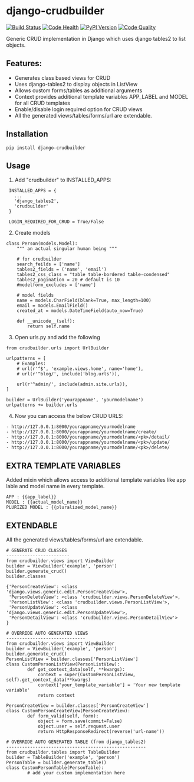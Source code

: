 # django-crudbuilder

[![Build Status](https://scrutinizer-ci.com/g/asifpy/django-crudbuilder/badges/build.png?b=master)](https://scrutinizer-ci.com/g/asifpy/django-crudbuilder/build-status/master) [![Code Health](https://landscape.io/github/asifpy/django-crudbuilder/master/landscape.svg?style=flat)](https://landscape.io/github/asifpy/django-crudbuilder/master) [![PyPI Version](https://img.shields.io/pypi/v/django-crudbuilder.svg)](https://pypi.python.org/pypi/django-crudbuilder) [![Code Quality](https://scrutinizer-ci.com/g/asifpy/django-crudbuilder/badges/quality-score.png?b=master)](https://scrutinizer-ci.com/g/asifpy/django-crudbuilder/?branch=master)


Generic CRUD implementation in Django which uses django tables2 to list objects.

Features:
---------
- Generates class based views for CRUD
- Uses django-tables2 to display objects in ListView
- Allows custom forms/tables as additional arguments
- Context provides additional template variables APP_LABEL and MODEL for all CRUD templates
- Enable/disable login required option for CRUD views
- All the generated views/tables/forms/url are extendable.

Installation
------------

`pip install django-crudbuilder`

Usage
-----

1. Add "crudbuilder" to INSTALLED_APPS:
 ``` 
  INSTALLED_APPS = {
    ...
    'django_tables2',
    'crudbuilder'
  }
  
  LOGIN_REQUIRED_FOR_CRUD = True/False
  ```

2. Create models
``` 
class Person(models.Model):
    """ an actual singular human being """
    
    # for crudbuilder
    search_feilds = ['name']
    tables2_fields = ('name', 'email')
    tables2_css_class = "table table-bordered table-condensed"
    tables2_pagination = 20 # default is 10
    #modelform_excludes = ['name']

    # model fields
    name = models.CharField(blank=True, max_length=100)
    email = models.EmailField()
    created_at = models.DateTimeField(auto_now=True)

    def __unicode__(self):
        return self.name
``` 

3. Open urls.py and add the following
``` 
from crudbuilder.urls import UrlBuilder

urlpatterns = [
    # Examples:
    # url(r'^$', 'example.views.home', name='home'),
    # url(r'^blog/', include('blog.urls')),

    url(r'^admin/', include(admin.site.urls)),
]

builder = UrlBuilder('yourappname', 'yourmodelname')
urlpatterns += builder.urls
``` 


4. Now you can access the below CRUD URLS:
``` 
- http://127.0.0.1:8000/yourappname/yourmodelname
- http://127.0.0.1:8000/yourappname/yourmodelname/create/
- http://127.0.0.1:8000/yourappname/yourmodelname/<pk>/detail/
- http://127.0.0.1:8000/yourappname/yourmodelname/<pk>/update/
- http://127.0.0.1:8000/yourappname/yourmodelname/<pk>/delete/
```

EXTRA TEMPLATE VARIABLES
------------------------
Added mixin which allows access to additional template variables like app lable and model name in every template.

```
APP : {{app_label}}
MODEL : {{actual_model_name}}
PLURIZED MODEL : {{pluralized_model_name}}
```

EXTENDABLE
----------
All the generated views/tables/forms/url are extendable.

```
# GENERATE CRUD CLASSES
------------------------
from crudbuilder.views import ViewBuilder
builder = ViewBuilder('example', 'person')
builder.generate_crud()
builder.classes

{'PersonCreateView': <class 'django.views.generic.edit.PersonCreateView'>,
 'PersonDeleteView': <class 'crudbuilder.views.PersonDeleteView'>,
 'PersonListView': <class 'crudbuilder.views.PersonListView'>, 
 'PersonUpdateView': <class 'django.views.generic.edit.PersonUpdateView'>,
 'PersonDetailView': <class 'crudbuilder.views.PersonDetailView'>
}

# OVERRIDE AUTO GENERATED VIEWS
------------------------------
from crudbuilder.views import ViewBuilder
builder = ViewBuilder('example', 'person')
builder.generate_crud()
PersonListView = builder.classes['PersonListView']
class CustomPersonListView(PersonListView):
		def get_context_data(self, **kwargs):
			context = super(CustomPersonListView, self).get_context_data(**kwargs)
			context['your_template_variable'] = 'Your new template variable'
			return context

PersonCreateView = builder.classes['PersonCreateView']
class CustomPersonCreateView(PersonCreateView):
		def form_valid(self, form):
			object = form.save(commit=False)
			object.user = self.request.user
			return HttpResponseRedirect(reverse('url-name'))

# OVERRIDE AUTO GENERATED TABLE (from django_tables2)
-----------------------------------------------------
from crudbuilder.tables import TableBuilder
builder = TableBuilder('example', 'person')
PersonTable = builder.generate_table()
class CustomPersonTable(PersonTable):
		# add your custom implementation here
```

